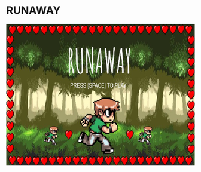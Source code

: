 # RUNAWAY
<img src="https://github.com/jwang92805/RUNAWAY/blob/master/Screenshot%201.PNG" onmouseover="alert('Go Away')">
